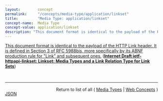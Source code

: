 ```yaml
---
layout:        concept
permalink:     "/concepts/media-type/application/linkset"
title:         "Media Type: application/linkset"
concept-name:  Media Type
concept-value: application/linkset
description: "This document format is identical to the payload of the HTTP Link header. It is defined in Section 3 of RFC 5988bis, more specifically by its ABNF production rule for \"Link\" and subsequent ones."
---
```


[This document format is identical to the payload of the HTTP Link header. It is defined in Section 3 of RFC 5988bis, more specifically by its ABNF production rule for "Link" and subsequent ones.](https://datatracker.ietf.org/doc/html/draft-ietf-httpapi-linkset#section-4.1 "Read documentation for Media Type &#34;application/linkset&#34;") (**[Internet Draft ietf-httpapi-linkset: Linkset: Media Types and a Link Relation Type for Link Sets](/specs/IETF/I-D/ietf-httpapi-linkset "This specification defines two document formats and respective media types for representing sets of links as stand-alone resources. One format is JSON-based, the other aligned with the format for representing links in the HTTP &#34;Link&#34; header field. This specification also introduces a link relation type to support discovery of sets of links.")**)

<br/>
<hr/>

<p style="float : left"><a href="./application/linkset.json" title="JSON representing this particular Web Concept value">JSON</a></p>
<p style="text-align: right">Return to list of all ( <a href="../media-type/">Media Types</a> | <a href="../">Web Concepts</a> )</p>
